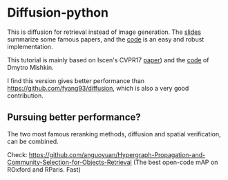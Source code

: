 # Diffusion-python
This is diffusion for retrieval instead of image generation. The [slides](https://docs.google.com/presentation/d/e/2PACX-1vTMiVk-rCGLnO9wVZ5YsCApw7X39nScvGVNSMTeZFHKpMlGRawAAvG-7uAWZDaBPhGU6h-JHY0lnaiV/pub?start=false&loop=false&delayms=3000) summarize some famous papers, and the [code](https://github.com/anguoyuan/Diffusion-for-retrievl-python/blob/main/diffusion_tutorial.ipynb) is an easy and robust implementation.   

This tutorial is mainly based on Iscen's CVPR17 [paper](https://openaccess.thecvf.com/content_cvpr_2017/papers/Iscen_Efficient_Diffusion_on_CVPR_2017_paper.pdf)) and the [code](https://github.com/ducha-aiki/manifold-diffusion/tree/master) of Dmytro Mishkin. 

I find this version gives better performance than https://github.com/fyang93/diffusion, which is also a very good contribution. 

## Pursuing better performance?
The two most famous reranking methods, diffusion and spatial verification, can be combined.

Check: https://github.com/anguoyuan/Hypergraph-Propagation-and-Community-Selection-for-Objects-Retrieval (The best open-code mAP on ROxford and RParis. Fast)





